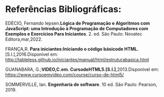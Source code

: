# Referências Bibliográficas:

EDÉCIO, Fernando Iepsen.<b>Lógica de Programação e Algoritmos com JavaScript: uma Introdução à Programação de Computadores com Exemplos e Exercícios Para Iniciantes</b>. 2. ed. São Paulo: Novatec Editora,mar,2022.

FRANÇA,R. <b>Para iniciantes:Iniciando o código básicode HTML.</b> [S.l.],2016.Disponível em:
http://tableless.github.io/iniciantes/manual/html/estruturabasica.html

GUANABARA, G.;<b>VIDEO,C.em. CursodeHTML5.[S.l.]</b>,2013.Disponível em: 
https://www.cursoemvideo.com/course/curso-de-html5/

SOMMERVILLE, Ian. <b>Engenharia de software</b>. 10 ed. São Paulo: Pearson, 2019.
